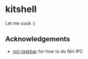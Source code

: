 # kitshell

Let me cook :)

## Acknowledgements
- [niri-taskbar](https://github.com/LawnGnome/niri-taskbar) for how to do Niri IPC
